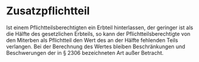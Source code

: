 # Zusatzpflichtteil

Ist einem Pflichtteilsberechtigten ein Erbteil hinterlassen, der geringer ist als die Hälfte des gesetzlichen Erbteils, so kann der Pflichtteilsberechtigte von den Miterben als Pflichtteil den Wert des an der Hälfte fehlenden Teils verlangen. Bei der Berechnung des Wertes bleiben Beschränkungen und Beschwerungen der in § 2306 bezeichneten Art außer Betracht.